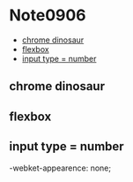 # Note0906




<!-- MarkdownTOC -->

- [chrome dinosaur](#chrome-dinosaur)
- [flexbox](#flexbox)
- [input type = number](#input-type--number)

<!-- /MarkdownTOC -->



## chrome dinosaur



## flexbox




## input type = number

-webket-appearence: none;
